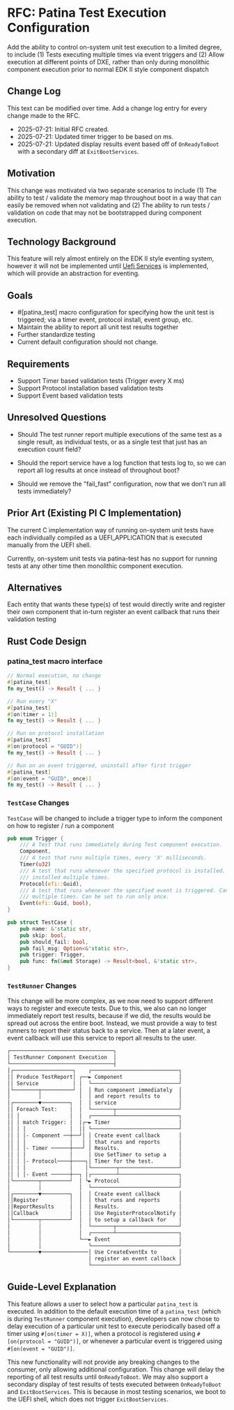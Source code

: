 # RFC: Patina Test Execution Configuration

Add the ability to control on-system unit test execution to a limited degree, to include (1) Tests executing multiple
times via event triggers and (2) Allow execution at different points of DXE, rather than only during monolithic
component execution prior to normal EDK II style component dispatch

## Change Log

This text can be modified over time. Add a change log entry for every change made to the RFC.

- 2025-07-21: Initial RFC created.
- 2025-07-21: Updated timer trigger to be based on ms.
- 2025-07-21: Updated display results event based off of `OnReadyToBoot` with a secondary diff at `ExitBootServices`.

## Motivation

This change was motivated via two separate scenarios to include (1) The ability to test / validate the memory map
throughout boot in a way that can easily be removed when not validating and (2) The ability to run tests / validation
on code that may not be bootstrapped during component execution.

## Technology Background

This feature will rely almost entirely on the EDK II style eventing system, however it will not be implemented until
[Uefi Services](https://github.com/OpenDevicePartnership/patina/pull/592) is implemented, which will provide an
abstraction for eventing.

## Goals

- #[patina_test] macro configuration for specifying how the unit test is triggered; via a timer event, protocol
  install, event group, etc.
- Maintain the ability to report all unit test results together
- Further standardize testing
- Current default configuration should not change.

## Requirements

- Support Timer based validation tests (Trigger every X ms)
- Support Protocol installation based validation tests
- Support Event based validation tests

## Unresolved Questions

- Should The test runner report multiple executions of the same test as a single result, as individual tests, or
  as a single test that just has an execution count field?

- Should the report service have a log function that tests log to, so we can report all log results at once instead
  of throughout boot?

- Should we remove the "fail_fast" configuration, now that we don't run all tests immediately?

## Prior Art (Existing PI C Implementation)

The current C implementation way of running on-system unit tests have each individually compiled as a UEFI_APPLICATION
that is executed manually from the UEFI shell.

Currently, on-system unit tests via patina-test has no support for running tests at any other time then monolithic
component execution.

## Alternatives

Each entity that wants these type(s) of test would directly write and register their own component that in-turn
register an event callback that runs their validation testing

## Rust Code Design

### patina_test macro interface

```rust
// Normal execution, no change
#[patina_test]
fn my_test() -> Result { ... }

// Run every "X"
#[patina_test]
#[on(timer = 1)]
fn my_test() -> Result { ... }

// Run on protocol installation
#[patina_test]
#[on(protocol = "GUID")]
fn my_test() -> Result { ... }

// Run on an event triggered, uninstall after first trigger
#[patina_test]
#[on(event = "GUID", once)]
fn my_test() -> Result { ... }
```

### `TestCase` Changes

`TestCase` will be changed to include a trigger type to inform the component on how to register / run a component

``` rust
pub enum Trigger {
    /// A Test that runs immediately during Test component execution.
    Component,
    /// A test that runs multiple times, every 'X' milliseconds.
    Timer(u32)
    /// A test that runs whenever the specified protocol is installed. Can run multiple times if the protocol is
    /// installed multiple times.
    Protocol(efi::Guid),
    /// A test that runs whenever the specified event is triggered. Can run multiple times if the event is triggered
    /// multiple times. Can be set to run only once.
    Event(efi::Guid, bool),
}

pub struct TestCase {
    pub name: &'static str,
    pub skip: bool,
    pub should_fail: bool,
    pub fail_msg: Option<&'static str>,
    pub trigger: Trigger,
    pub func: fn(&mut Storage) -> Result<bool, &'static str>,
}
```

### `TestRunner` Changes

This change will be more complex, as we now need to support different ways to register and execute tests. Due to this,
we also can no longer immediately report test results, because if we did, the results would be spread out across the
entire boot. Instead, we must provide a way to test runners to report their status back to a service. Then at a later
event, a event callback will use this service to report all results to the user.

```cmd
┌─────────────────────────────────┐                    
│ TestRunner Component Execution  │                    
└─────────────────────────────────┤                    
│┌───────────────────┐    ┌────────────────────────────┐
││ Produce TestReport│ ┌──► Component                  │
││ Service           │ │  └────────────────────────────┘
│└────────┬──────────┘ │  │ Run component immediately  │
│         │            │  │ and report results to      │
│┌────────▼─────────┐  │  │ service                    │
││ Foreach Test:    │  │  └───────┬────────────────────┘
││ │                │  │  ┌───────┴────────────────────┐
││ │ match Trigger: │  │┌─► Timer                      │
││ │ │              │  ││ └────────────────────────────┘
││ │ │- Component ──┼──┘│ │ Create event callback      │
││ │ │              │   │ │ that runs and reports      │
││ │ │- Timer ──────┼───┘ │ Results.                   │
││ │ │              │     │ Use SetTimer to setup a    │
││ │ │- Protocol────┼────┐│ Timer for the test.        │
││ │ │              │    │└────────┬───────────────────┘
││ │ │- Event ──────┼──┐ │┌────────┴───────────────────┐
│└────────┬─────────┘  │ └► Protocol                   │
│         │            │  └────────────────────────────┘
│┌────────▼─────────┐  │  │ Create event callback      │
││Register          │  │  │ that runs and reports      │
││ReportResults     │  │  │ Results.                   │
││Callback          │  │  │ Use RegisterProtocolNotify │
│└────────┬─────────┘  │  │ to setup a callback for    │
│         │            │  └───────┬────────────────────┘
│         │            │  ┌───────┴────────────────────┐
│         │            └──► Event                      │
│         │               └────────────────────────────┘
└─────────▼───────────────│ Use CreateEventEx to       │
                          │ register an event callback │
                          └────────────────────────────┘
```

## Guide-Level Explanation

This feature allows a user to select how a particular `patina_test` is executed. In addition to the default execution
time of a `patina_test` (which is during `TestRunner` component execution), developers can now chose to delay execution
of a particular unit test to execute periodically based off a timer using `#[on(timer = X)]`, when a protocol is
registered using `#[on(protocol = "GUID")]`, or whenever a particular event is triggered using
`#[on(event = "GUID")]`.

This new functionality will not provide any breaking changes to the consumer, only allowing additional configuration.
This change will delay the reporting of all test results until `OnReadyToBoot`. We may also support a secondary display
of test results of tests executed between `OnReadyToBoot` and `ExitBootServices`. This is because in most testing
scenarios, we boot to the UEFI shell, which does not trigger `ExitBootServices`.
